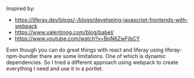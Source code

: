 Inspired by:  

- https://liferay.dev/blogs/-/blogs/developing-javascript-frontends-with-webpack  
- https://www.valentinog.com/blog/babel/
- https://www.youtube.com/watch?v=BpN6ZwFjbCY

Even though you can do great things with react and liferay using liferay-npm-bundler there are some limitations.
One of which is dynamic dependencies.
So I tried a different approach using webpack to create everything I need and use it in a portlet.

